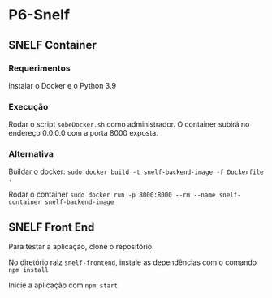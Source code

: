 # P6-Snelf

## SNELF Container

### Requerimentos
Instalar o Docker e o Python 3.9

### Execução
Rodar o script `sobeDocker.sh` como administrador.
O container subirá no endereço 0.0.0.0 com a porta 8000 exposta.

### Alternativa
Buildar o docker:
`sudo docker build -t snelf-backend-image -f Dockerfile .`

Rodar o container
`sudo docker run -p 8000:8000 --rm --name snelf-container snelf-backend-image`


## SNELF Front End
Para testar a aplicação, clone o repositório.

No diretório raiz `snelf-frontend`, instale as dependências com o comando `npm install`

Inicie a aplicação com `npm start`
